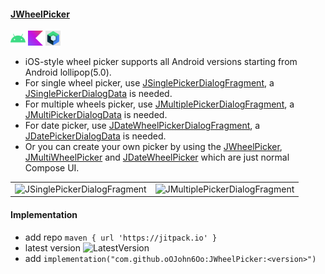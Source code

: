 #### [JWheelPicker]

<p float="left">
  <img src="https://raw.githubusercontent.com/github/explore/8baf984947f4d9c32006bd03fa4c51ff91aadf8d/topics/android/android.png"  width="24" />
  <img src="https://raw.githubusercontent.com/github/explore/4479d2a2c854198cb00160f8593519c14dc3b905/topics/kotlin/kotlin.png" width="24" />
  <img src="https://raw.githubusercontent.com/github/explore/ae48d1ca3274c0c3a90f872e605eaef069a16771/topics/jetpack-compose/jetpack-compose.png" width="24" />
</p>

* iOS-style wheel picker supports all Android versions starting from Android lollipop(5.0).
* For single wheel picker, use [JSinglePickerDialogFragment], a [JSinglePickerDialogData] is needed.
* For multiple wheels picker, use [JMultiplePickerDialogFragment], a [JMultiPickerDialogData] is needed.
* For date picker, use [JDateWheelPickerDialogFragment], a [JDatePickerDialogData] is needed.
* Or you can create your own picker by using the [JWheelPicker], [JMultiWheelPicker] and [JDateWheelPicker] which are just normal Compose UI.


|||
| ---- | ---- |
| <img src="https://github.com/oOJohn6Oo/JWheelPicker/assets/24718357/4e25e324-bfd5-4510-a522-a5f642581d3e" alt="JSinglePickerDialogFragment"/>|<img src="https://github.com/oOJohn6Oo/JWheelPicker/assets/24718357/360d5bc8-333a-4d5b-ba59-5d772bbda831" alt="JMultiplePickerDialogFragment"/>|

#### Implementation

- add repo `maven { url 'https://jitpack.io' }`
- latest version ![LatestVersion]
- add `implementation("com.github.oOJohn6Oo:JWheelPicker:<version>")`


[LatestVersion]: https://jitpack.io/v/oOJohn6Oo/JWheelPicker.svg
[JWheelPicker]: ./JWheelPicker/src/main/kotlin/io/john6/base/compose/picker/JWheelPicker.kt
[JMultiWheelPicker]: ./JWheelPicker/src/main/kotlin/io/john6/base/compose/picker/JMultiWheelPicker.kt
[JDateWheelPicker]: ./JWheelPicker/src/main/kotlin/io/john6/base/compose/picker/JDateWheelPicker.kt
[JSinglePickerDialogFragment]: ./JWheelPicker/src/main/kotlin/io/john6/base/compose/picker/dialog/single/JSinglePickerDialogFragment.kt
[JSinglePickerDialogData]: ./JWheelPicker/src/main/kotlin/io/john6/base/compose/picker/dialog/single/JSinglePickerDialogData.kt
[JMultiplePickerDialogFragment]: ./JWheelPicker/src/main/kotlin/io/john6/base/compose/picker/dialog/multiple/JMultiplePickerDialogFragment.kt
[JMultiPickerDialogData]: ./JWheelPicker/src/main/kotlin/io/john6/base/compose/picker/dialog/multiple/JMultiPickerDialogData.kt
[JDateWheelPickerDialogFragment]: ./JWheelPicker/src/main/kotlin/io/john6/base/compose/picker/dialog/multiple/JDateWheelPickerDialogFragment.kt
[JDatePickerDialogData]: ./JWheelPicker/src/main/kotlin/io/john6/base/compose/picker/dialog/multiple/JDatePickerDialogData.kt
[IMultipleJPickerAdapter]: ./JWheelPicker/src/main/kotlin/io/john6/base/compose/picker/dialog/multiple/IMultipleJPickerAdapter.kt
